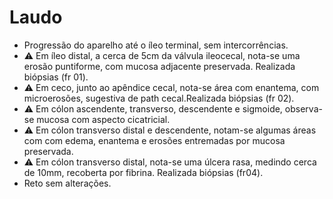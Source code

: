 # Laudo

* Progressão do aparelho até o íleo terminal, sem intercorrências.
* ⚠️ Em íleo distal, a cerca de 5cm da válvula ileocecal, nota-se uma erosão puntiforme, com mucosa adjacente preservada. Realizada biópsias (fr 01).
* ⚠️ Em ceco, junto ao apêndice cecal, nota-se área com enantema, com microerosões, sugestiva de path cecal.Realizada biópsias (fr 02).
* ⚠️ Em cólon ascendente, transverso, descendente e sigmoide, observa-se mucosa com aspecto cicatricial.
* ⚠️ Em cólon transverso distal e descendente, notam-se algumas áreas com com edema, enantema e erosões entremadas por mucosa preservada.
* ⚠️ Em cólon transverso distal, nota-se uma úlcera rasa, medindo cerca de 10mm, recoberta por fibrina. Realizada biópsias (fr04).
* Reto sem alterações.
